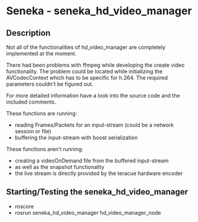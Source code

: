 Seneka - seneka_hd_video_manager
======

## Description
Not all of the functionalities of hd_video_manager are completely implemented at the moment.

There had been problems with ffmpeg while developing the create video functionality. The problem could be located while initializing the AVCodecContext which has to be specific for h.264. The required parameters couldn't be figured out.

For more detailed information have a look into the source code and the included comments.

These functions are running:
 - reading Frames/Packets for an input-stream (could be a network session or file)
 - buffering the input-stream with boost serialization

These functions aren't running:
 - creating a videoOnDemand file from the buffered input-stream
 - as well as the snapshot functionality
 - the live stream is directly provided by the teracue hardware encoder

## Starting/Testing the seneka_hd_video_manager

- roscore
- rosrun seneka_hd_video_manager hd_video_manager_node <videoFile or url>

